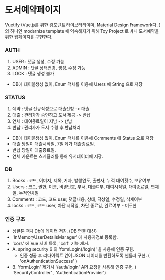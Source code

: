 # 도서예약페이지

Vuetify (Vue.js를 위한 컴포넌트 라이브러리이며, Material Design Framework다. ) 의 하나인
modernize template 에 익숙해지기 위해
Toy Project 로 사내 도서예약을 위한 웹페이지를 구현한다.

### AUTH
1. USER : 댓글 생성, 수정 가능
2. ADMIN : 댓글 상태변경, 생성, 수정 가능
3. LOCK : 댓글 생성 불가
* DB에 테이블생성 없이, Enum 객체를 이용해 Users 에 String 으로 저장

### STATUS
1. 예약 : 댓글 신규작성으로 대출신청 -> 대출
2. 대출 : 관리자가 승인하고 도서 제공 -> 반납
3. 연체 : 대여종료일이 지남 -> 반납
4. 반납 : 관리자가 도서 수령 후 반납처리
* DB에 테이블생성 없이, Enum 객체를 이용해 Comments 에 Status 으로 저장
* 대출 당일이 대출시작일, 7일 뒤가 대출종료일.
* 반납 당일이 대출종료일.
* 연체 카운트는 스케쥴러를 통해 유저데이터에 저장.

### DB
1. Books : 코드, 이미지, 제목, 저자, 발행연도, 출판사, 누적 대여횟수, 보유여부
2. Users : 코드, 권한, 이름, 비밀번호, 부서, 대출여부, 대여시작일, 대여종료일, 연체일, 누적연체일
3. Comments : 코드, 코드 user, 댓글내용, 상태, 작성일, 수정일, 삭제여부
4. locks : 코드, 코드 user, 차단 시작일, 차단 종료일, 완료여부 - 미구현

### 인증 구조
* 싱글톤 객체 Db에 데이터 저장. (DB 연결 대신)
* 'InMemoryUserDetailsManager' 에 사용자정보 등록함.
* 'cors' 에 Vue 서버 등록, 'csrf' 기능 제거.
* A. spring security 6 의 'formLogin(/login)' 을 사용해 인증 구현.
  * 인증 성공 후 리다이렉트 없이 JSON 데이터를 반환하도록 핸들러 구현. ( 'onAuthenticationSuccess' )
* B. 'formLogin' 제거시 '/auth/login' API 요청을 사용해 인증 구현. ( 'SecurityController' , 'AuthenticationProvider')
